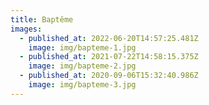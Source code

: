 ```yaml
---
title: Baptême
images:
  - published_at: 2022-06-20T14:57:25.481Z
    image: img/bapteme-1.jpg
  - published_at: 2021-07-22T14:58:15.375Z
    image: img/bapteme-2.jpg
  - published_at: 2020-09-06T15:32:40.986Z
    image: img/bapteme-3.jpg
---
```

